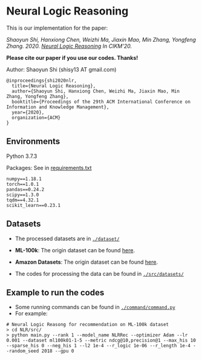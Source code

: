 # Neural Logic Reasoning

This is our implementation for the paper:

*Shaoyun Shi, Hanxiong Chen, Weizhi Ma, Jiaxin Mao, Min Zhang, Yongfeng Zhang. 2020. [Neural Logic Reasoning](https://github.com/rutgerswiselab/NLR) 
In CIKM'20.*

**Please cite our paper if you use our codes. Thanks!**

Author: Shaoyun Shi (shisy13 AT gmail.com)

```
@inproceedings{shi2020nlr,
  title={Neural Logic Reasoning},
  author={Shaoyun Shi, Hanxiong Chen, Weizhi Ma, Jiaxin Mao, Min Zhang, Yongfeng Zhang},
  booktitle={Proceedings of the 29th ACM International Conference on Information and Knowledge Management},
  year={2020},
  organization={ACM}
}
```



## Environments

Python 3.7.3

Packages: See in [requirements.txt](https://github.com/rutgerswiselab/NLR/blob/master/requirements.txt)

```
numpy==1.18.1
torch==1.0.1
pandas==0.24.2
scipy==1.3.0
tqdm==4.32.1
scikit_learn==0.23.1
```



## Datasets

-   The processed datasets are in  [`./dataset/`](https://github.com/rutgerswiselab/NLR/tree/master/dataset)

- **ML-100k**: The origin dataset can be found [here](https://grouplens.org/datasets/movielens/100k/). 

- **Amazon Datasets**: The origin dataset can be found [here](http://jmcauley.ucsd.edu/data/amazon/). 

- The codes for processing the data can be found in [`./src/datasets/`](https://github.com/rutgerswiselab/NLR/tree/master/src/datasets)

    

## Example to run the codes

-   Some running commands can be found in [`./command/command.py`](https://github.com/rutgerswiselab/NLR/blob/master/command/command.py)
-   For example:

```
# Neural Logic Reasong for recommendation on ML-100k dataset
> cd NLR/src/
> python main.py --rank 1 --model_name NLRRec --optimizer Adam --lr 0.001 --dataset ml100k01-1-5 --metric ndcg@10,precision@1 --max_his 10 --sparse_his 0 --neg_his 1 --l2 1e-4 --r_logic 1e-06 --r_length 1e-4 --random_seed 2018 --gpu 0
```

